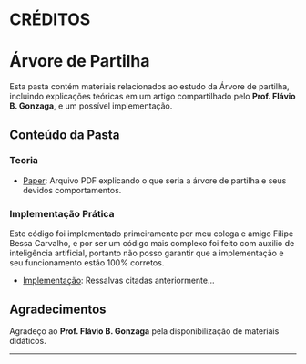 # CRÉDITOS

# Árvore de Partilha 

Esta pasta contém materiais relacionados ao estudo da Árvore de partilha, incluindo explicações teóricas em um artigo compartilhado pelo **Prof. Flávio B. Gonzaga**, e um possível implementação.

## Conteúdo da Pasta

### Teoria

- [Paper](./ArvoreBinariaPartilha_paperOriginal.pdf): Arquivo PDF explicando o que seria a árvore de partilha e seus devidos comportamentos.

### Implementação Prática

Este código foi implementado primeiramente por meu colega e amigo Filipe Bessa Carvalho, e por ser um código mais complexo foi feito com auxilio de inteligência artificial, portanto não posso garantir que a implementação e seu funcionamento estão 100% corretos.

- [Implementação](./ArvorePartilha.c): Ressalvas citadas anteriormente...

## Agradecimentos  

Agradeço ao **Prof. Flávio B. Gonzaga** pela disponibilização de materiais didáticos.

--- 